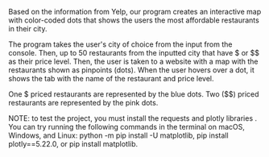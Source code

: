 Based on the information from Yelp, our program creates an interactive map with color-coded dots that shows the users the most affordable restaurants in their city.

The program takes the user's city of choice from the input from the console. Then, up to 50 restaurants from the inputted city that have $ or $$ as their price level. Then, the user is taken to a website with a map with the restaurants shown as pinpoints (dots). When the user hovers over a dot, it shows the tab with the name of the restaurant and price level.

One $ priced restaurants are represented by the blue dots. Two ($$) priced restaurants are represented by the pink dots.

NOTE: to test the project, you must install the requests and plotly libraries . You can try running the following commands in the terminal on macOS, Windows, and Linux: python -m pip install -U matplotlib, pip install plotly==5.22.0, or pip install matplotlib.

